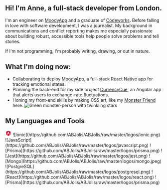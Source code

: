 ## Hi! I'm Anne, a full-stack developer from London.

I'm an engineer on [MoodyApp](https://github.com/BOUNCE8/MoodyApp/blob/development/README.md) and a graduate of [Codeworks](https://github.com/codeworks/). Before falling in love with software development, I was a journalist. My background in communications and conflict reporting makes me especially passionate about building robust, accessible tools help people solve problems and tell stories.

If I'm not programming, I'm probably writing, drawing, or out in nature.

## What I'm doing now:
- Collaborating to deploy [MoodyApp](https://github.com/BOUNCE8/MoodyApp/blob/development/README.md), a full-stack React Native app for tracking emotional states.
- Planning the back-end for my side project [CurrencyCue](https://github.com/ABJolis/currency_cue#readme), an Angular app that alerts users to exchange-rate fluctuations.
- Honing my front-end skills by making CSS art, like my [Monster Friend](https://github.com/ABJolis/monsterfriends) here:
![Green monster-person with twinkling stars](https://github.com/ABJolis/MyReadMe/raw/master/GreenManGif.gif)

## My Languages and Tools
<!-- ![Angular](https://github.com/ABJolis/ABJolis/raw/master/logos/angular.png=20x20) -->
<img src="https://github.com/ABJolis/ABJolis/raw/master/logos/angular.png" width=20>
![Ionic](https://github.com/ABJolis/ABJolis/raw/master/logos/ionic.png)
![JavaScript](https://github.com/ABJolis/ABJolis/raw/master/logos/javascript.png)
![Prisma](https://github.com/ABJolis/ABJolis/raw/master/logos/prisma.png)
![Jest](https://github.com/ABJolis/ABJolis/raw/master/logos/jest.png)
![Mongo](https://github.com/ABJolis/ABJolis/raw/master/logos/mongo.jpeg)
![PostgreSQL](https://github.com/ABJolis/ABJolis/raw/master/logos/postgresql.png)
![React](https://github.com/ABJolis/ABJolis/raw/master/logos/react.png)
![Prisma](https://github.com/ABJolis/ABJolis/raw/master/logos/prisma.png)
